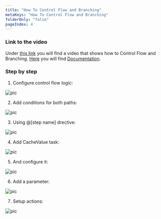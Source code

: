 ```yaml
---
title: "How To Control Flow and Branching"
metaKeys: "How To Control Flow and Branching"
folderOnly: "false"
pageIndex: 4
---
```



### Link to the video

Under [this link](https://profitbasedocs.blob.core.windows.net/videos/Data%20Flow%20-%20Control%20Flow%20and%20Branching.mp4) you will find a video that shows how to Control Flow and Branching. [Here](../../dataflows.md) you will find [Documentation](../../dataflows.md).
<br/>




### Step by step


1. Configure control flow logic:

![pic](https://profitbasedocs.blob.core.windows.net/images/HTbranch%20(1).png)

2. Add conditions for both paths: 

![pic](https://profitbasedocs.blob.core.windows.net/images/HTbranch%20(2).png)

3. Using @[step name] drective:
   
![pic](https://profitbasedocs.blob.core.windows.net/images/HTbranch%20(3).png)

4. Add CacheValue task:

![pic](https://profitbasedocs.blob.core.windows.net/images/HTbranch%20(4).png)

5. And configure it:

![pic](https://profitbasedocs.blob.core.windows.net/images/HTbranch%20(5).png)

6. Add a parameter:

![pic](https://profitbasedocs.blob.core.windows.net/images/HTbranch%20(6).png)

7. Setup actions:

![pic](https://profitbasedocs.blob.core.windows.net/images/HTbranch%20(7).png)